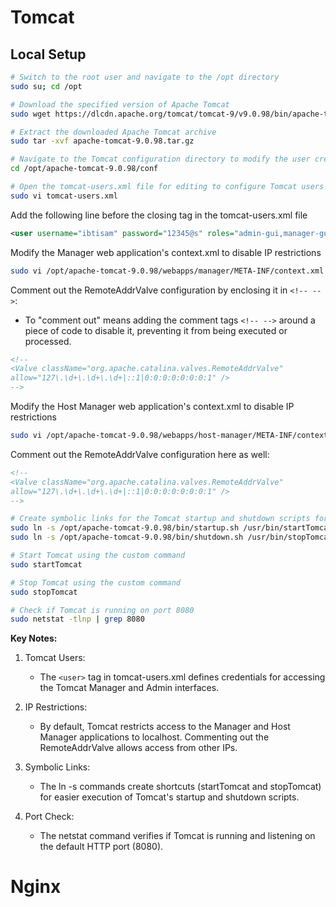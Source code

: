 # Tomcat

## Local Setup

```bash
# Switch to the root user and navigate to the /opt directory
sudo su; cd /opt

# Download the specified version of Apache Tomcat
sudo wget https://dlcdn.apache.org/tomcat/tomcat-9/v9.0.98/bin/apache-tomcat-9.0.98.tar.gz

# Extract the downloaded Apache Tomcat archive
sudo tar -xvf apache-tomcat-9.0.98.tar.gz

# Navigate to the Tomcat configuration directory to modify the user credentials
cd /opt/apache-tomcat-9.0.98/conf

# Open the tomcat-users.xml file for editing to configure Tomcat users
sudo vi tomcat-users.xml
```
Add the following line before the closing </tomcat-users> tag in the tomcat-users.xml file
```xml
<user username="ibtisam" password="12345@s" roles="admin-gui,manager-gui,manager-script"/>
```
Modify the Manager web application's context.xml to disable IP restrictions

```bash
sudo vi /opt/apache-tomcat-9.0.98/webapps/manager/META-INF/context.xml
```
Comment out the RemoteAddrValve configuration by enclosing it in `<!-- -->`:
- To "comment out" means adding the comment tags `<!-- -->` around a piece of code to disable it, preventing it from being executed or processed.

```xml
<!--
<Valve className="org.apache.catalina.valves.RemoteAddrValve"
allow="127\.\d+\.\d+\.\d+|::1|0:0:0:0:0:0:0:1" />
-->
```
Modify the Host Manager web application's context.xml to disable IP restrictions

```bash
sudo vi /opt/apache-tomcat-9.0.98/webapps/host-manager/META-INF/context.xml
```
Comment out the RemoteAddrValve configuration here as well:

```xml
<!--
<Valve className="org.apache.catalina.valves.RemoteAddrValve"
allow="127\.\d+\.\d+\.\d+|::1|0:0:0:0:0:0:0:1" />
-->
```

```bash
# Create symbolic links for the Tomcat startup and shutdown scripts for easier access
sudo ln -s /opt/apache-tomcat-9.0.98/bin/startup.sh /usr/bin/startTomcat
sudo ln -s /opt/apache-tomcat-9.0.98/bin/shutdown.sh /usr/bin/stopTomcat

# Start Tomcat using the custom command
sudo startTomcat

# Stop Tomcat using the custom command
sudo stopTomcat

# Check if Tomcat is running on port 8080
sudo netstat -tlnp | grep 8080
```
**Key Notes:**

1. Tomcat Users:
   - The `<user>` tag in tomcat-users.xml defines credentials for accessing the Tomcat Manager and Admin interfaces.

2. IP Restrictions:
   - By default, Tomcat restricts access to the Manager and Host Manager applications to localhost. Commenting out the RemoteAddrValve allows access from other IPs.

3. Symbolic Links:
   - The ln -s commands create shortcuts (startTomcat and stopTomcat) for easier execution of Tomcat's startup and shutdown scripts.

4. Port Check:
   - The netstat command verifies if Tomcat is running and listening on the default HTTP port (8080).

# Nginx
